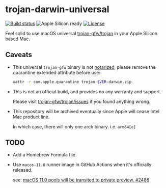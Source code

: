 # trojan-darwin-universal

[![Build status](https://github.com/leiless/trojan-darwin-universal/actions/workflows/build.yml/badge.svg)](https://github.com/leiless/trojan-darwin-universal/actions/workflows/build.yml)
![Apple Silicon ready](https://img.shields.io/badge/Apple%20Silicon-ready-33cc00)
[![License](https://img.shields.io/badge/license-MIT-blue)](LICENSE)

Feel solid to use macOS universal [trojan-gfw/trojan](https://github.com/trojan-gfw/trojan) in your Apple Silicon based Mac.

## Caveats

* This universal `trojan-gfw` binary is not [notarized](https://developer.apple.com/documentation/xcode/notarizing_macos_software_before_distribution), please remove the quarantine extended attribute before use:

  ```bash
  xattr -r com.apple.quarantine trojan-$VER-darwin.zip
  ```

* This is not an official build, and provides no any warranty and support.

  Please visit [trojan-gfw/trojan/issues](https://github.com/trojan-gfw/trojan/issues) if you found anything wrong.

* This repository will be archived eventually since Apple will cease Intel Mac product line.

  In which case, there will only one arch binary. i.e. `arm64[e]`

## TODO

* Add a Homebrew Formula file.

* Use `macos-11.0` runner image in GitHub Actions when it's officially released.

  see: [macOS 11.0 pools will be transited to private preview. #2486](https://github.com/actions/virtual-environments/issues/2486)

